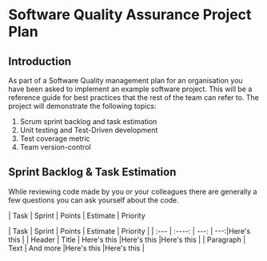 # Software Quality Assurance Project Plan #
## Introduction ## 

As part of a Software Quality management plan for an organisation you have been asked to implement an example software project. This will be a reference guide for best practices that the rest of the team can refer to. The project will demonstrate the following topics:

1. Scrum sprint backlog and task estimation
2. Unit testing and Test-Driven development
3. Test coverage metric
4. Team version-control 


## Sprint Backlog & Task Estimation ##
While reviewing code made by you or your colleagues there are generally a few questions you can ask yourself about the code.

| Task | Sprint  | Points  | Estimate | Priority 


| Task        | Sprint      | Points        | Estimate    | Priority     |
| :---        |    :----:   |          ---: |         ---:|Here's this   |
| Header      | Title       | Here's this   |Here's this  |Here's this   |
| Paragraph   | Text        | And more      |Here's this  |Here's this   |
